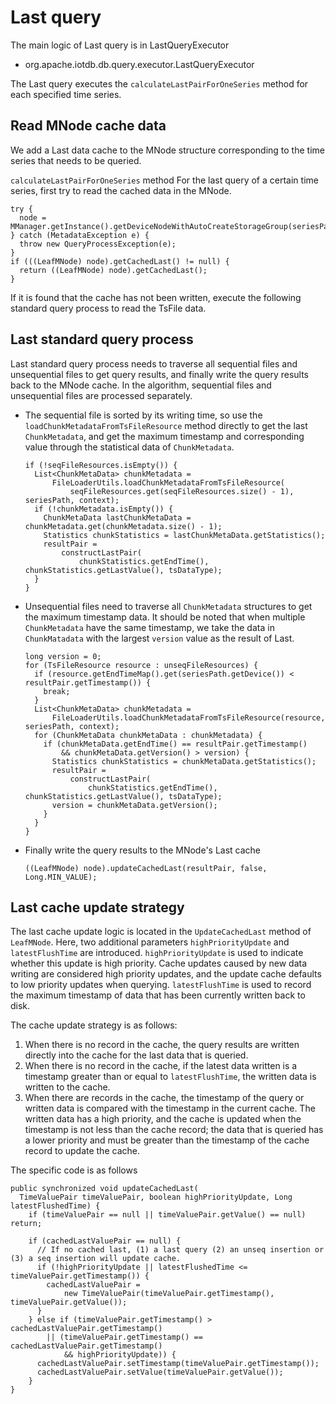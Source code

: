 <!--

    Licensed to the Apache Software Foundation (ASF) under one
    or more contributor license agreements.  See the NOTICE file
    distributed with this work for additional information
    regarding copyright ownership.  The ASF licenses this file
    to you under the Apache License, Version 2.0 (the
    "License"); you may not use this file except in compliance
    with the License.  You may obtain a copy of the License at
    
        http://www.apache.org/licenses/LICENSE-2.0
    
    Unless required by applicable law or agreed to in writing,
    software distributed under the License is distributed on an
    "AS IS" BASIS, WITHOUT WARRANTIES OR CONDITIONS OF ANY
    KIND, either express or implied.  See the License for the
    specific language governing permissions and limitations
    under the License.

-->

# Last query

The main logic of Last query is in LastQueryExecutor

* org.apache.iotdb.db.query.executor.LastQueryExecutor

The Last query executes the `calculateLastPairForOneSeries` method for each specified time series.

## Read MNode cache data

We add a Last data cache to the MNode structure corresponding to the time series that needs to be queried.

`calculateLastPairForOneSeries` method For the last query of a certain time series, first try to read the cached data in the MNode.

```
try {
  node = MManager.getInstance().getDeviceNodeWithAutoCreateStorageGroup(seriesPath.toString());
} catch (MetadataException e) {
  throw new QueryProcessException(e);
}
if (((LeafMNode) node).getCachedLast() != null) {
  return ((LeafMNode) node).getCachedLast();
}
```
If it is found that the cache has not been written, execute the following standard query process to read the TsFile data.

## Last standard query process

Last standard query process needs to traverse all sequential files and unsequential files to get query results, and finally write the query results back to the MNode cache.  In the algorithm, sequential files and unsequential files are processed separately.
- The sequential file is sorted by its writing time, so use the `loadChunkMetadataFromTsFileResource` method directly to get the last` ChunkMetadata`, and get the maximum timestamp and corresponding value through the statistical data of `ChunkMetadata`.
    ```
    if (!seqFileResources.isEmpty()) {
      List<ChunkMetaData> chunkMetadata =
          FileLoaderUtils.loadChunkMetadataFromTsFileResource(
              seqFileResources.get(seqFileResources.size() - 1), seriesPath, context);
      if (!chunkMetadata.isEmpty()) {
        ChunkMetaData lastChunkMetaData = chunkMetadata.get(chunkMetadata.size() - 1);
        Statistics chunkStatistics = lastChunkMetaData.getStatistics();
        resultPair =
            constructLastPair(
                chunkStatistics.getEndTime(), chunkStatistics.getLastValue(), tsDataType);
      }
    }
    ```
- Unsequential files need to traverse all `ChunkMetadata` structures to get the maximum timestamp data.  It should be noted that when multiple `ChunkMetadata` have the same timestamp, we take the data in` ChunkMatadata` with the largest `version` value as the result of Last.

    ```
    long version = 0;
    for (TsFileResource resource : unseqFileResources) {
      if (resource.getEndTimeMap().get(seriesPath.getDevice()) < resultPair.getTimestamp()) {
        break;
      }
      List<ChunkMetaData> chunkMetadata =
          FileLoaderUtils.loadChunkMetadataFromTsFileResource(resource, seriesPath, context);
      for (ChunkMetaData chunkMetaData : chunkMetadata) {
        if (chunkMetaData.getEndTime() == resultPair.getTimestamp()
            && chunkMetaData.getVersion() > version) {
          Statistics chunkStatistics = chunkMetaData.getStatistics();
          resultPair =
              constructLastPair(
                  chunkStatistics.getEndTime(), chunkStatistics.getLastValue(), tsDataType);
          version = chunkMetaData.getVersion();
        }
      }
    }
    ```
 - Finally write the query results to the MNode's Last cache
    ```
    ((LeafMNode) node).updateCachedLast(resultPair, false, Long.MIN_VALUE);
    ```

## Last cache update strategy

The last cache update logic is located in the `UpdateCachedLast` method of` LeafMNode`. Here, two additional parameters `highPriorityUpdate` and` latestFlushTime` are introduced.  `highPriorityUpdate` is used to indicate whether this update is high priority. Cache updates caused by new data writing are considered high priority updates, and the update cache defaults to low priority updates when querying.  `latestFlushTime` is used to record the maximum timestamp of data that has been currently written back to disk.

The cache update strategy is as follows:

1. When there is no record in the cache, the query results are written directly into the cache for the last data that is queried.
2. When there is no record in the cache, if the latest data written is a timestamp greater than or equal to `latestFlushTime`, the written data is written to the cache.
3. When there are records in the cache, the timestamp of the query or written data is compared with the timestamp in the current cache.  The written data has a high priority, and the cache is updated when the timestamp is not less than the cache record; the data that is queried has a lower priority and must be greater than the timestamp of the cache record to update the cache.

The specific code is as follows
```
public synchronized void updateCachedLast(
  TimeValuePair timeValuePair, boolean highPriorityUpdate, Long latestFlushedTime) {
    if (timeValuePair == null || timeValuePair.getValue() == null) return;
    
    if (cachedLastValuePair == null) {
      // If no cached last, (1) a last query (2) an unseq insertion or (3) a seq insertion will update cache.
      if (!highPriorityUpdate || latestFlushedTime <= timeValuePair.getTimestamp()) {
        cachedLastValuePair =
            new TimeValuePair(timeValuePair.getTimestamp(), timeValuePair.getValue());
      }
    } else if (timeValuePair.getTimestamp() > cachedLastValuePair.getTimestamp()
        || (timeValuePair.getTimestamp() == cachedLastValuePair.getTimestamp()
            && highPriorityUpdate)) {
      cachedLastValuePair.setTimestamp(timeValuePair.getTimestamp());
      cachedLastValuePair.setValue(timeValuePair.getValue());
    }
}
```
